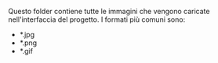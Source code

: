Questo folder contiene tutte le immagini che vengono caricate nell'interfaccia del progetto.
I formati più comuni sono:
- *.jpg
- *.png
- *.gif